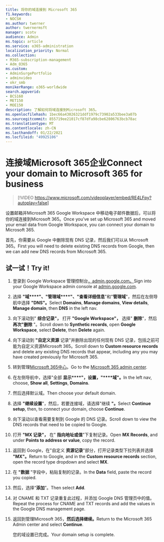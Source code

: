 ```yaml
---
title: 将你的域连接到 Microsoft 365
f1.keywords:
- NOCSH
ms.author: twerner
author: twernermsft
manager: scotv
audience: Admin
ms.topic: article
ms.service: o365-administration
localization_priority: Normal
ms.collection:
- M365-subscription-management
- Adm_O365
ms.custom:
- AdminSurgePortfolio
- adminvideo
- okr_smb
monikerRange: o365-worldwide
search.appverid:
- BCS160
- MET150
- MOE150
description: 了解如何将域连接到Microsoft 365。
ms.openlocfilehash: 1bec66a43026321ddf1979c73902a533bee3a07b
ms.sourcegitcommit: 855719ee21017cf87dfa98cbe62806763bcb78ac
ms.translationtype: MT
ms.contentlocale: zh-CN
ms.lasthandoff: 01/22/2021
ms.locfileid: "49925106"
---
```

# <a name="connect-your-domain-to-microsoft-365-for-business"></a><span data-ttu-id="ea1b3-103">连接域Microsoft 365企业</span><span class="sxs-lookup"><span data-stu-id="ea1b3-103">Connect your domain to Microsoft 365 for business</span></span>

> [!VIDEO https://www.microsoft.com/videoplayer/embed/RE4LFpy?autoplay=false]

<span data-ttu-id="ea1b3-104">设置邮箱并Microsoft 365 Google Workspace 中移动电子邮件数据后，可以将你的域连接到Microsoft 365。</span><span class="sxs-lookup"><span data-stu-id="ea1b3-104">Once you’ve set up Microsoft 365 and moved your email data from Google Workspace, you can connect your domain to Microsoft 365.</span></span> 

<span data-ttu-id="ea1b3-105">首先，你需要从 Google 中删除现有 DNS 记录，然后我们可以从 Microsoft 365。</span><span class="sxs-lookup"><span data-stu-id="ea1b3-105">First you will need to delete existing DNS records from Google, then we can add new DNS records from Microsoft 365.</span></span>

## <a name="try-it"></a><span data-ttu-id="ea1b3-106">试一试！</span><span class="sxs-lookup"><span data-stu-id="ea1b3-106">Try it!</span></span>

1. <span data-ttu-id="ea1b3-107">登录到 Google Workspace 管理控制台[，admin.google.com。](https://admin.google.com)</span><span class="sxs-lookup"><span data-stu-id="ea1b3-107">Sign into your Google Workspace admin console at [admin.google.com](https://admin.google.com).</span></span>
1. <span data-ttu-id="ea1b3-108">选择 **"域\*\*\*\*"、"管理域\*\*\*\*"、"查看详细信息**"和"**管理域**"，然后在左侧导航中选择 **"DNS"。**</span><span class="sxs-lookup"><span data-stu-id="ea1b3-108">Select **Domains**, **Manage domains**, **View details**, **Manage domain**, then **DNS** in the left nav.</span></span>
1. <span data-ttu-id="ea1b3-109">向下滚动到" **综合记录"，** 打开 **"Google Workspace"，** 选择" **删除**"，然后 **再次"删除** "。</span><span class="sxs-lookup"><span data-stu-id="ea1b3-109">Scroll down to **Synthetic records**, open **Google Workspace**, select **Delete**, then **Delete** again.</span></span>
1. <span data-ttu-id="ea1b3-110">向下滚动到 **"自定义资源** 记录"并删除出现的任何现有 DNS 记录，包括之前可能为自定义资源Microsoft 365。</span><span class="sxs-lookup"><span data-stu-id="ea1b3-110">Scroll down to **Custom resource records** and delete any existing DNS records that appear, including any you may have created previously for Microsoft 365.</span></span>
1. <span data-ttu-id="ea1b3-111">转到管理[Microsoft 365中心](https://admin.microsoft.com)。</span><span class="sxs-lookup"><span data-stu-id="ea1b3-111">Go to the [Microsoft 365 admin center](https://admin.microsoft.com).</span></span>
1. <span data-ttu-id="ea1b3-112">在左侧导航中，选择"全部 **显示\*\*\*\*"，设置，"\*\*\*\*域"。**</span><span class="sxs-lookup"><span data-stu-id="ea1b3-112">In the left nav, choose, **Show all**, **Settings**, **Domains**.</span></span>
1. <span data-ttu-id="ea1b3-113">然后选择默认域。</span><span class="sxs-lookup"><span data-stu-id="ea1b3-113">Then choose your default domain.</span></span>
1. <span data-ttu-id="ea1b3-114">选择 **"继续设置**"，然后，若要连接域，请选择"继续 **"。**</span><span class="sxs-lookup"><span data-stu-id="ea1b3-114">Select **Continue setup**, then, to connect your domain, choose  **Continue**.</span></span>
1. <span data-ttu-id="ea1b3-115">向下滚动以查看需要复制到 Google 的 DNS 记录。</span><span class="sxs-lookup"><span data-stu-id="ea1b3-115">Scroll down to view the DNS records that need to be copied to Google.</span></span>
1. <span data-ttu-id="ea1b3-116">打开 **"MX 记录"，** 在" **指向地址或值**"下复制记录。</span><span class="sxs-lookup"><span data-stu-id="ea1b3-116">Open **MX Records**, and under **Points to address or value**, copy the record.</span></span>
1. <span data-ttu-id="ea1b3-117">返回到 Google，在"自定义 **资源记录**"部分，打开记录类型下拉列表并选择 **"MX"。**</span><span class="sxs-lookup"><span data-stu-id="ea1b3-117">Return to Google, and in the **Custom resource records** section, open the record type dropdown and select **MX**.</span></span>
1. <span data-ttu-id="ea1b3-118">在 **"数据** "字段中，粘贴复制的记录。</span><span class="sxs-lookup"><span data-stu-id="ea1b3-118">In the **Data** field, paste the record you copied.</span></span>
1. <span data-ttu-id="ea1b3-119">然后，选择“**添加**”。</span><span class="sxs-lookup"><span data-stu-id="ea1b3-119">Then select **Add**.</span></span>
1. <span data-ttu-id="ea1b3-120">对 CNAME 和 TXT 记录重复此过程，并添加 Google DNS 管理页中的值。</span><span class="sxs-lookup"><span data-stu-id="ea1b3-120">Repeat the process for CNAME and TXT records and add the values in the Google DNS management page.</span></span>
1. <span data-ttu-id="ea1b3-121">返回到管理Microsoft 365，**然后选择继续。**</span><span class="sxs-lookup"><span data-stu-id="ea1b3-121">Return to the Microsoft 365 Admin center and select **Continue**.</span></span>

    <span data-ttu-id="ea1b3-122">您的域设置已完成。</span><span class="sxs-lookup"><span data-stu-id="ea1b3-122">Your domain setup is complete.</span></span>